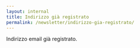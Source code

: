 ```yaml
---
layout: internal
title: Indirizzo già registrato
permalink: /newsletter/indirizzo-gia-registrato/
---
```


Indirizzo email già registrato.
